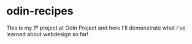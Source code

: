 # odin-recipes
This is my 1º project at Odin Project and here I'll demonstrate what I've learned about webdesign so far!
